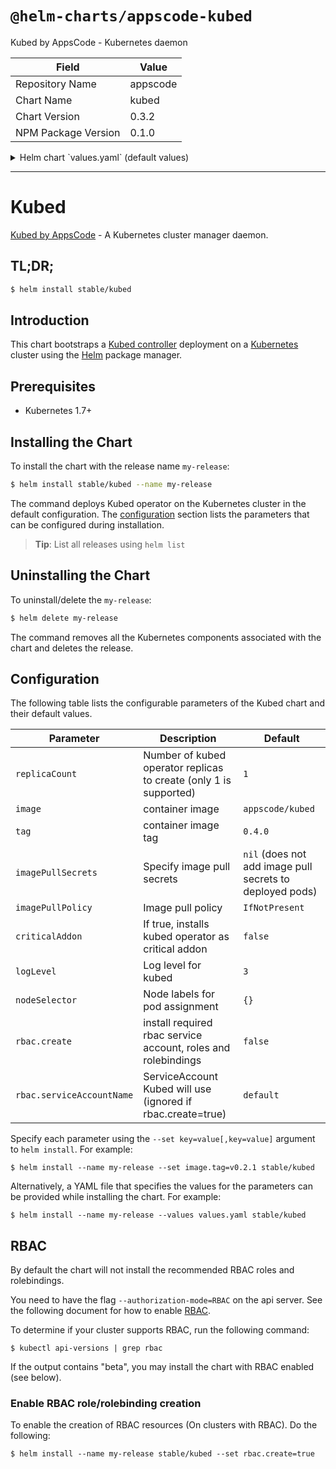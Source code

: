 # `@helm-charts/appscode-kubed`

Kubed by AppsCode - Kubernetes daemon

| Field               | Value    |
| ------------------- | -------- |
| Repository Name     | appscode |
| Chart Name          | kubed    |
| Chart Version       | 0.3.2    |
| NPM Package Version | 0.1.0    |

<details>

<summary>Helm chart `values.yaml` (default values)</summary>

```yaml
# Default values for kubed.
# This is a YAML-formatted file.
# Declare variables to be passed into your templates.
replicaCount: 1
kubed:
  image: appscode/kubed
  tag: 0.4.0
## Optionally specify an array of imagePullSecrets.
## Secrets must be manually created in the namespace.
## ref: https://kubernetes.io/docs/concepts/containers/images/#specifying-imagepullsecrets-on-a-pod
##
# imagePullSecrets:
#   - name: myRegistryKeySecretName
## Specify a imagePullPolicy
## ref: http://kubernetes.io/docs/user-guide/images/#pre-pulling-images
##
imagePullPolicy: IfNotPresent
## Installs Searchlight operator as critical addon
## https://kubernetes.io/docs/tasks/administer-cluster/guaranteed-scheduling-critical-addon-pods/
criticalAddon: false
## Log level for kubed
logLevel: 3
## Node labels for pod assignment
## Ref: https://kubernetes.io/docs/user-guide/node-selection/
##
nodeSelector: {}
## Install Default RBAC roles and bindings
rbac:
  ## If true, create & use RBAC resources
  create: false
  ## Ignored if rbac.create is true
  serviceAccountName: default
```

</details>

---

# Kubed

[Kubed by AppsCode](https://github.com/appscode/kubed) - A Kubernetes cluster manager daemon.

## TL;DR;

```bash
$ helm install stable/kubed
```

## Introduction

This chart bootstraps a [Kubed controller](https://github.com/appscode/kubed) deployment on a [Kubernetes](http://kubernetes.io) cluster using the [Helm](https://helm.sh) package manager.

## Prerequisites

- Kubernetes 1.7+

## Installing the Chart

To install the chart with the release name `my-release`:

```bash
$ helm install stable/kubed --name my-release
```

The command deploys Kubed operator on the Kubernetes cluster in the default configuration. The [configuration](#configuration) section lists the parameters that can be configured during installation.

> **Tip**: List all releases using `helm list`

## Uninstalling the Chart

To uninstall/delete the `my-release`:

```bash
$ helm delete my-release
```

The command removes all the Kubernetes components associated with the chart and deletes the release.

## Configuration

The following table lists the configurable parameters of the Kubed chart and their default values.

| Parameter                 | Description                                                       | Default                                                  |
| ------------------------- | ----------------------------------------------------------------- | -------------------------------------------------------- |
| `replicaCount`            | Number of kubed operator replicas to create (only 1 is supported) | `1`                                                      |
| `image`                   | container image                                                   | `appscode/kubed`                                         |
| `tag`                     | container image tag                                               | `0.4.0`                                                  |
| `imagePullSecrets`        | Specify image pull secrets                                        | `nil` (does not add image pull secrets to deployed pods) |
| `imagePullPolicy`         | Image pull policy                                                 | `IfNotPresent`                                           |
| `criticalAddon`           | If true, installs kubed operator as critical addon                | `false`                                                  |
| `logLevel`                | Log level for kubed                                               | `3`                                                      |
| `nodeSelector`            | Node labels for pod assignment                                    | `{}`                                                     |
| `rbac.create`             | install required rbac service account, roles and rolebindings     | `false`                                                  |
| `rbac.serviceAccountName` | ServiceAccount Kubed will use (ignored if rbac.create=true)       | `default`                                                |

Specify each parameter using the `--set key=value[,key=value]` argument to `helm install`. For example:

```console
$ helm install --name my-release --set image.tag=v0.2.1 stable/kubed
```

Alternatively, a YAML file that specifies the values for the parameters can be provided while
installing the chart. For example:

```console
$ helm install --name my-release --values values.yaml stable/kubed
```

## RBAC

By default the chart will not install the recommended RBAC roles and rolebindings.

You need to have the flag `--authorization-mode=RBAC` on the api server. See the following document for how to enable [RBAC](https://kubernetes.io/docs/admin/authorization/rbac/).

To determine if your cluster supports RBAC, run the following command:

```console
$ kubectl api-versions | grep rbac
```

If the output contains "beta", you may install the chart with RBAC enabled (see below).

### Enable RBAC role/rolebinding creation

To enable the creation of RBAC resources (On clusters with RBAC). Do the following:

```console
$ helm install --name my-release stable/kubed --set rbac.create=true
```
